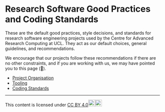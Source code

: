 # Research Software Good Practices and Coding Standards

These are the default good practices, style decisions, and standards for
research software engineering projects used by the Centre for Advanced Research
Computing at UCL.
They act as our default choices, general guidelines, and recommendations.

We encourage that our projects follow these recommendations if there are no other constraints, and if you are working with us, we may have pointed you to this page (👋).

- [Project Organisation](./project_organisation/)
- [Tooling](./tooling/)
- [Coding Standards](./coding_standards/)


---

This content is licensed under [CC BY 4.0](http://creativecommons.org/licenses/by/4.0/?ref=chooser-v1)<img
style="height:22px;"
src="https://mirrors.creativecommons.org/presskit/icons/cc.svg?ref=chooser-v1"><img
style="height:22px;"
src="https://mirrors.creativecommons.org/presskit/icons/by.svg?ref=chooser-v1">
